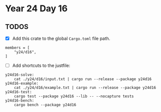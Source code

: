 # Year 24 Day 16

## TODOS

- [x] Add this crate to the global `Cargo.toml` file path.

```
members = [
    "y24/d16",
]
```

- [ ] Add shortcuts to the justfile:

```
y24d16-solve:
    cat ./y24/d16/input.txt | cargo run --release --package y24d16
y24d16-example:
    cat ./y24/d16/example.txt | cargo run --release --package y24d16
y24d16-test:
    cargo test --package y24d16 --lib -- --nocapture tests
y24d16-bench:
    cargo bench --package y24d16
```